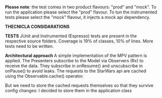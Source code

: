 **Please note**: the test comes in two product flavours: "prod" and "mock".
To run the application please select the "prod" flavour.
To tun the instrumented tests please select the "mock" flavour, it injects a mock api dependency.  


**THECNICLA CONSIDARATIONS**

**TESTS**
JUnit and Instrumented (Espresso) tests are present in the respective source folders.
Coverage is 19% of classes, 10% of lines. More tests need to be written.

**Architectural approach**
A simple implementation of the MPV pattern is applied. 
The Presenters subscribe to the Model via Observers (Rx) to receive the data.
They subscribe in onResume() and unscubscribe in onPause() to avoid leaks.
The requests to the StarWars api are cached using the Observable.cache() operator.

But we need to store the cached requests themselves so that they survive config changes:
I decided to store them in the application class